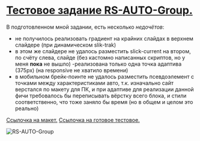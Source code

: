 # [Тестовое задание RS-AUTO-Group.](https://ffnick.github.io/test-RS-AUTO-Group/)

В подготовленном мной задании, есть несколько *недочётов*:
- не получилось реализовать градиент на крайних слайдах в верхнем слайдере (при динамическом slik-trak)
- в этом же слайдере не удалось разместить slick-current на втором, по счёту слева, слайде (без кастомно написанных скриптов, но у меня **пока** не вышло)
-реализована только одна точка адаптива (375px) (на responsive не хватило времени)
- в мобильном брейк-поинте не удалось разместить псевдоэлемент с точками между характеристиками авто, т.к. изначально сайт верстался по макету для ПК, и при адаптиве для реализации данной фичи требовалось бы переписывать вёрстку всего блока, и стили соответственно, что тоже заняло бы время (но в общем и целом это реально)


[Ссылочка на макет.](https://www.figma.com/file/WmlvaptqXaiBe9RNSrAB1F/%D0%A2%D0%B5%D1%81%D1%82%D0%BE%D0%B2%D0%BE%D0%B5-%D0%B7%D0%B0%D0%B4%D0%B0%D0%BD%D0%B8%D0%B5-16.08.2022?node-id=52%3A2)
[Ссылочка на готовое тестовое.](https://ffnick.github.io/test-RS-AUTO-Group/)



![RS-AUTO-Group](https://altera-auto.ru/local/templates/altera/img/logotype.png)
